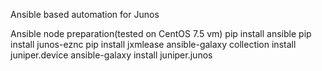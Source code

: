 Ansible based automation for Junos

Ansible node preparation(tested on CentOS 7.5 vm)
pip install ansible
pip install junos-eznc
pip install jxmlease
ansible-galaxy collection install juniper.device
ansible-galaxy install juniper.junos